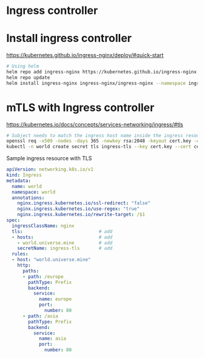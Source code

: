 # Ingress controller 

# Install ingress controller
https://kubernetes.github.io/ingress-nginx/deploy/#quick-start
```bash
# Using helm
helm repo add ingress-nginx https://kubernetes.github.io/ingress-nginx
helm repo update
helm install ingress-nginx ingress-nginx/ingress-nginx --namespace ingress-nginx --create-namespace
```

# mTLS with Ingress controller
https://kubernetes.io/docs/concepts/services-networking/ingress/#tls
```bash
# Subject needs to match the ingress host name inside the ingress resource.
openssl req -x509 -nodes -days 365 -newkey rsa:2048 -keyout cert.key -out cert.crt -subj "/CN=world.universe.mine/O=world.universe.mine"
kubectl -n world create secret tls ingress-tls --key cert.key --cert cert.crt
```

Sample ingress resource with TLS
```yaml
apiVersion: networking.k8s.io/v1
kind: Ingress
metadata:
  name: world
  namespace: world
  annotations:
    nginx.ingress.kubernetes.io/ssl-redirect: "false"
    nginx.ingress.kubernetes.io/use-regex: "true"
    nginx.ingress.kubernetes.io/rewrite-target: /$1
spec:
  ingressClassName: nginx
  tls:                            # add
  - hosts:                        # add
    - world.universe.mine         # add
    secretName: ingress-tls       # add
  rules:
  - host: "world.universe.mine"
    http:
      paths:
      - path: /europe
        pathType: Prefix
        backend:
          service:
            name: europe
            port:
              number: 80
      - path: /asia
        pathType: Prefix
        backend:
          service:
            name: asia
            port:
              number: 80
```